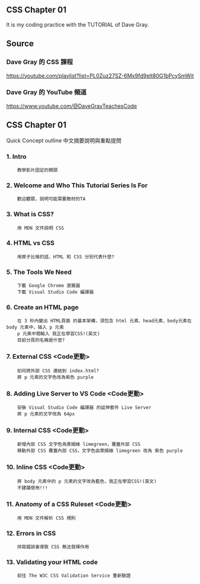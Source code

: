 ## CSS Chapter 01
It is my coding practice with the TUTORIAL of Dave Gray. 

## Source
### Dave Gray 的 CSS 課程
https://youtube.com/playlist?list=PL0Zuz27SZ-6Mx9fd9elt80G1bPcySmWit

### Dave Gray 的 YouTube 頻道
https://www.youtube.com/@DaveGrayTeachesCode

## CSS Chapter 01
   Quick Concept outline
   中文摘要說明與重點提問

###  1. Intro
        教學影片固定的開頭

###  2. Welcome and Who This Tutorial Series Is For
        歡迎觀眾，說明可能需要教材的TA

###  3. What is CSS?
        用 MDN 文件說明 CSS

###  4. HTML vs CSS
        用房子比喻的話，HTML 和 CSS 分別代表什麼?

###  5. The Tools We Need
        下載 Google Chrome 瀏覽器
        下載 Visual Studio Code 編譯器

###  6. Create an HTML page
        在 3 秒內變出 HTML頁面 的基本架構，須包含 html 元素、head元素、body元素在 body 元素中，插入 p 元素
        p 元素中間輸入 我正在學習CSS!(英文)
        目前分頁的名稱是什麼?

###  7. External CSS <Code更動>
        如何將外部 CSS 連結到 index.html?
        將 p 元素的文字色改為紫色 purple


###  8. Adding Live Server to VS Code <Code更動>
        安裝 Visual Studio Code 編譯器 的延伸套件 Live Server   
        將 p 元素的文字改為 64px

###  9. Internal CSS <Code更動>
        新增內部 CSS 文字色為萊姆綠 limegreen，覆蓋外部 CSS
        移動外部 CSS 覆蓋內部 CSS，文字色由萊姆綠 limegreen 改為 紫色 purple

### 10. Inline CSS <Code更動>
        將 body 元素中的 p 元素的文字改為藍色，我正在學習CSS!(英文)
        不建議使用!!!

### 11. Anatomy of a CSS Ruleset <Code更動>
        用 MDN 文件解析 CSS 規則
      

### 12. Errors in CSS
        拼寫錯誤會導致 CSS 無法發揮作用

### 13. Validating your HTML code
        前往 The W3C CSS Validation Service 重新驗證
